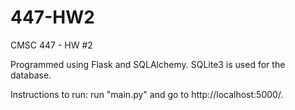 # 447-HW2
CMSC 447 - HW #2

Programmed using Flask and SQLAlchemy. SQLite3 is used for the database.

Instructions to run: run "main.py" and go to http://localhost:5000/.
